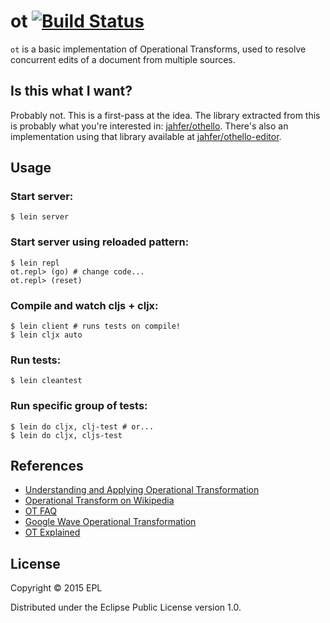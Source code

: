 # ot [![Build Status](https://travis-ci.org/jahfer/ot.svg?branch=master)](https://travis-ci.org/jahfer/ot)
`ot` is a basic implementation of Operational Transforms, used to resolve concurrent edits of a document from multiple sources.

## Is this what I want?
Probably not. This is a first-pass at the idea. The library extracted from this is probably what you're interested in: [jahfer/othello](https://github.com/jahfer/othello). There's also an implementation using that library available at [jahfer/othello-editor](https://github.com/jahfer/othello-editor).

## Usage
### Start server:
```shell
$ lein server
```

### Start server using reloaded pattern:
```shell
$ lein repl
ot.repl> (go) # change code...
ot.repl> (reset)
```

### Compile and watch cljs + cljx:
```shell
$ lein client # runs tests on compile!
$ lein cljx auto
```

### Run tests:
```shell
$ lein cleantest
```

### Run specific group of tests:
```shell
$ lein do cljx, clj-test # or...
$ lein do cljx, cljs-test
```

## References
- [Understanding and Applying Operational Transformation](http://www.codecommit.com/blog/java/understanding-and-applying-operational-transformation)
- [Operational Transform on Wikipedia](http://en.wikipedia.org/wiki/Operational_transformation)
- [OT FAQ](http://cooffice.ntu.edu.sg/otfaq/)
- [Google Wave Operational Transformation](http://www.waveprotocol.org/whitepapers/operational-transform)
- [OT Explained](http://operational-transformation.github.io/index.html)

## License
Copyright © 2015 EPL

Distributed under the Eclipse Public License version 1.0.
